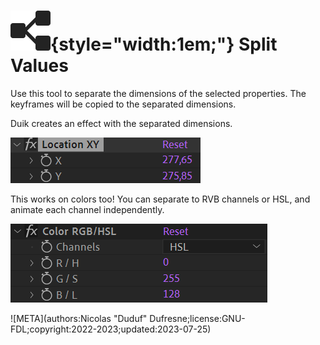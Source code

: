 # ![](../../../img/duik/icons/separate_dimensions.svg){style="width:1em;"} Split Values

Use this tool to separate the dimensions of the selected properties. The keyframes will be copied to the separated dimensions.

Duik creates an effect with the separated dimensions.

![](../../../img/duik/constraints/split.png)

This works on colors too! You can separate to RVB channels or HSL, and animate each channel independently.

![](../../../img/duik/constraints/split-colors.png)




![META](authors:Nicolas "Duduf" Dufresne;license:GNU-FDL;copyright:2022-2023;updated:2023-07-25)
